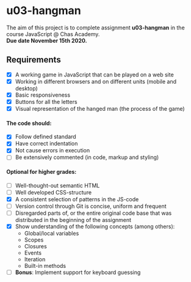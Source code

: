 # u03-hangman

The aim of this project is to complete assignment **u03-hangman** in the course JavaScript @ Chas Academy.  
**Due date November 15th 2020.**

## Requirements

- [x] A working game in JavaScript that can be played on a web site
- [x] Working in different browsers and on different units (mobile and desktop)
- [x] Basic responsiveness
- [x] Buttons for all the letters
- [x] Visual representation of the hanged man (the process of the game)

#### The code should:
- [x] Follow defined standard
- [x] Have correct indentation
- [x] Not cause errors in execution
- [ ] Be extensively commented (in code, markup and styling)

#### Optional for higher grades:
- [ ] Well-thought-out semantic HTML
- [ ] Well developed CSS-structure
- [x] A consistent selection of patterns in the JS-code
- [ ] Version control through Git is concise, uniform and frequent
- [ ] Disregarded parts of, or the entire original code base that was distributed in the beginning of the assignment
- [x] Show understanding of the following concepts (among others):
    - Global/local variables
    - Scopes
    - Closures
    - Events
    - Iteration
    - Built-in methods
- [ ] **Bonus**: Implement support for keyboard guessing
